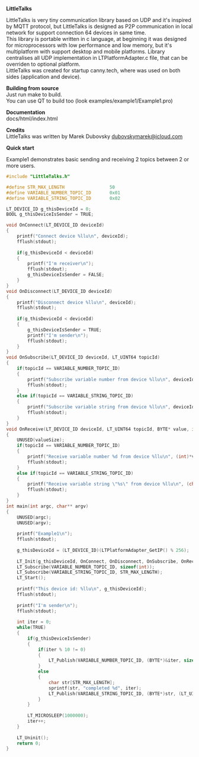 <b>LittleTalks</b>
<p>
LittleTalks is very tiny communication library based on UDP and it's inspired by MQTT protocol,
but LittleTalks is designed as P2P communication in local network for support connection 64 devices in same time.<br/>
This library is portable written in c language, at beginning it was designed for microprocessors with low performance and low memory,
but it's multiplatform with support desktop and mobile platforms.
Library centralises all UDP implementation in LTPlatformAdapter.c file, that can be overriden to optional platform.
<br/>
LittleTalks was created for startup canny.tech, where was used on both sides (application and device).
</p>

<b>Building from source</b><br/>
Just run make to build.<br/>
You can use QT to build too (look examples/example1/Example1.pro)

<b>Documentation</b><br/>
docs/html/index.html<br/>

<b>Credits</b><br/>
LittleTalks was written by Marek Dubovsky dubovskymarek@icloud.com<br/>

<b>Quick start</b>
<p>Example1 demonstrates basic sending and receiving 2 topics between 2 or more users.</p>

```c
#include "LittleTalks.h"

#define STR_MAX_LENGTH                 50
#define VARIABLE_NUMBER_TOPIC_ID       0x01
#define VARIABLE_STRING_TOPIC_ID       0x02

LT_DEVICE_ID g_thisDeviceId = 0;
BOOL g_thisDeviceIsSender = TRUE;

void OnConnect(LT_DEVICE_ID deviceId)
{
    printf("Connect device %llu\n", deviceId);
    fflush(stdout);
    
    if(g_thisDeviceId < deviceId)
    {
        printf("I'm receiver\n");
        fflush(stdout);
        g_thisDeviceIsSender = FALSE;
    }
}
void OnDisconnect(LT_DEVICE_ID deviceId)
{
    printf("Disconnect device %llu\n", deviceId);
    fflush(stdout);
    
    if(g_thisDeviceId < deviceId)
    {
        g_thisDeviceIsSender = TRUE;
        printf("I'm sender\n");
        fflush(stdout);
    }
}
void OnSubscribe(LT_DEVICE_ID deviceId, LT_UINT64 topicId)
{
    if(topicId == VARIABLE_NUMBER_TOPIC_ID)
    {
        printf("Subscribe variable number from device %llu\n", deviceId);
        fflush(stdout);
    }
    else if(topicId == VARIABLE_STRING_TOPIC_ID)
    {
        printf("Subscribe variable string from device %llu\n", deviceId);
        fflush(stdout);
    }
}
void OnReceive(LT_DEVICE_ID deviceId, LT_UINT64 topicId, BYTE* value, int valueSize)
{
    UNUSED(valueSize);
    if(topicId == VARIABLE_NUMBER_TOPIC_ID)
    {
        printf("Receive variable number %d from device %llu\n", (int)*value, deviceId);
        fflush(stdout);
    }
    else if(topicId == VARIABLE_STRING_TOPIC_ID)
    {
        printf("Receive variable string \"%s\" from device %llu\n", (char*)value,  deviceId);
        fflush(stdout);
    }
}
int main(int argc, char** argv)
{
    UNUSED(argc);
    UNUSED(argv);
    
    printf("Example1\n");
    fflush(stdout);
    
    g_thisDeviceId = (LT_DEVICE_ID)(LTPlatformAdapter_GetIP() % 256);
    
    LT_Init(g_thisDeviceId, OnConnect, OnDisconnect, OnSubscribe, OnReceive);
    LT_Subscribe(VARIABLE_NUMBER_TOPIC_ID, sizeof(int));
    LT_Subscribe(VARIABLE_STRING_TOPIC_ID, STR_MAX_LENGTH);
    LT_Start();
    
    printf("This device id: %llu\n", g_thisDeviceId);
    fflush(stdout);
    
    printf("I'm sender\n");
    fflush(stdout);
    
    int iter = 0;
    while(TRUE)
    {
        if(g_thisDeviceIsSender)
        {
            if(iter % 10 != 0)
            {
                LT_Publish(VARIABLE_NUMBER_TOPIC_ID, (BYTE*)&iter, sizeof(int));
            }
            else
            {
                char str[STR_MAX_LENGTH];
                sprintf(str, "completed %d", iter);
                LT_Publish(VARIABLE_STRING_TOPIC_ID, (BYTE*)str, (LT_UINT16)(strlen(str) + 1));
            }
        }
        
        LT_MICROSLEEP(1000000);
        iter++;
    }
    
    LT_Uninit();
    return 0;
}
```
